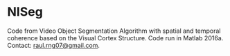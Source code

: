 # NISeg
Code from Video Object Segmentation Algorithm with spatial and temporal coherence based on the Visual Cortex Structure.
Code run in Matlab 2016a.
Contact: raul.rng07@gmail.com.
